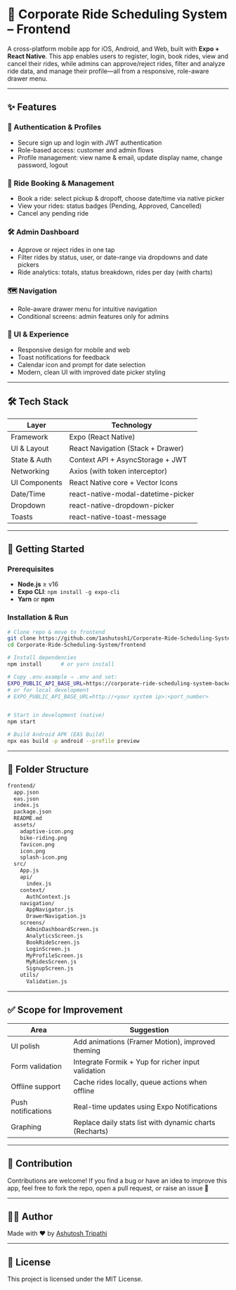 # 🚗 Corporate Ride Scheduling System – Frontend

A cross-platform mobile app for iOS, Android, and Web, built with **Expo + React Native**. This app enables users to register, login, book rides, view and cancel their rides, while admins can approve/reject rides, filter and analyze ride data, and manage their profile—all from a responsive, role-aware drawer menu.

---

## ✨ Features

### 🔐 Authentication & Profiles

- Secure sign up and login with JWT authentication
- Role-based access: customer and admin flows
- Profile management: view name & email, update display name, change password, logout

### 🚕 Ride Booking & Management

- Book a ride: select pickup & dropoff, choose date/time via native picker
- View your rides: status badges (Pending, Approved, Cancelled)
- Cancel any pending ride

### 🛠 Admin Dashboard

- Approve or reject rides in one tap
- Filter rides by status, user, or date-range via dropdowns and date pickers
- Ride analytics: totals, status breakdown, rides per day (with charts)

### 🗺 Navigation

- Role-aware drawer menu for intuitive navigation
- Conditional screens: admin features only for admins

### 📲 UI & Experience

- Responsive design for mobile and web
- Toast notifications for feedback
- Calendar icon and prompt for date selection
- Modern, clean UI with improved date picker styling

---

## 🛠 Tech Stack

| Layer         | Technology                         |
| ------------- | ---------------------------------- |
| Framework     | Expo (React Native)                |
| UI & Layout   | React Navigation (Stack + Drawer)  |
| State & Auth  | Context API + AsyncStorage + JWT   |
| Networking    | Axios (with token interceptor)     |
| UI Components | React Native core + Vector Icons   |
| Date/Time     | react-native-modal-datetime-picker |
| Dropdown      | react-native-dropdown-picker       |
| Toasts        | react-native-toast-message         |

---

## 🚀 Getting Started

### Prerequisites

- **Node.js** ≥ v16
- **Expo CLI**: `npm install -g expo-cli`
- **Yarn** or **npm**

### Installation & Run

```bash
# Clone repo & move to frontend
git clone https://github.com/1ashutosh1/Corporate-Ride-Scheduling-System.git
cd Corporate-Ride-Scheduling-System/frontend

# Install dependencies
npm install      # or yarn install

# Copy .env.example → .env and set:
EXPO_PUBLIC_API_BASE_URL=https://corporate-ride-scheduling-system-backend.onrender.com
# or for local development
# EXPO_PUBLIC_API_BASE_URL=http://<your system ip>:<port_number>


# Start in development (native)
npm start

# Build Android APK (EAS Build)
npx eas build -p android --profile preview

```

---

## 🔧 Folder Structure

```bash
frontend/
  app.json
  eas.json
  index.js
  package.json
  README.md
  assets/
    adaptive-icon.png
    bike-riding.png
    favicon.png
    icon.png
    splash-icon.png
  src/
    App.js
    api/
      index.js
    context/
      AuthContext.js
    navigation/
      AppNavigator.js
      DrawerNavigation.js
    screens/
      AdminDashboardScreen.js
      AnalyticsScreen.js
      BookRideScreen.js
      LoginScreen.js
      MyProfileScreen.js
      MyRidesScreen.js
      SignupScreen.js
    utils/
      Validation.js
```

---

## ✅ Scope for Improvement

| Area               | Suggestion                                              |
| ------------------ | ------------------------------------------------------- |
| UI polish          | Add animations (Framer Motion), improved theming        |
| Form validation    | Integrate Formik + Yup for richer input validation      |
| Offline support    | Cache rides locally, queue actions when offline         |
| Push notifications | Real-time updates using Expo Notifications              |
| Graphing           | Replace daily stats list with dynamic charts (Recharts) |

---

## 🤝 Contribution

Contributions are welcome! If you find a bug or have an idea to improve this app, feel free to fork the repo, open a pull request, or raise an issue 🚀

---

## 👨‍💻 Author

Made with ❤️ by [Ashutosh Tripathi](https://github.com/1ashutosh1)

---

## 📄 License

This project is licensed under the MIT License.
